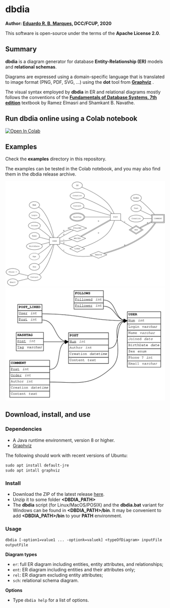 # dbdia

__Author: [Eduardo R. B. Marques](https://www.dcc.fc.up.pt/~edrdo), DCC/FCUP, 2020__

This software is open-source under the terms of the __Apache License 2.0__.

## Summary

__dbdia__ is a diagram generator for database __Entity-Relationship (ER)__ models
and __relational schemas__. 

Diagrams are expressed using a domain-specific language
that is translated to image format (PNG, PDF, SVG, ...) using the __dot__ tool from __[Graphviz](https://graphviz.org)__ . 

The visual syntax employed by __dbdia__ in ER and relational diagrams  mostly follows the conventions of the __[Fundamentals of Database Systems, 7th edition](https://www.pearson.com/us/higher-education/program/Elmasri-Fundamentals-of-Database-Systems-7th-Edition/PGM189052.html)__  textbook by Ramez Elmasri and Shamkant B. Navathe.

## Run dbdia online using a Colab notebook

[![Open In Colab](https://colab.research.google.com/assets/colab-badge.svg)](https://colab.research.google.com/github/edrdo/dbdia/blob/master/src/main/colab/dbdia.ipynb)

## Examples

Check the __examples__ directory in this repository.

The examples can be tested in the Colab notebook, and you may also find them in the dbdia release archive.

![Example ER model](/examples/SocialNetwork2_er.svg)
![Example Schema](/examples/SocialNetwork2_sch.svg)

## Download, install, and use

### Dependencies

- A Java runtime environment, version 8 or higher.
- [Graphviz](https://graphviz.org)

The following should work with recent versions of Ubuntu:

```
sudo apt install default-jre
sudo apt intall graphviz
```

### Install

- Download the ZIP of the latest release [here](https://github.com/edrdo/dbdia/releases/download/0.2/dbdia-0.2-release.zip).
- Unzip it to some folder __<DBDIA_PATH>__
- The __dbdia__ script (for Linux/MacOS/POSIX) and the __dbdia.bat__
variant for Windows can be found in __<DBDIA_PATH>/bin__. 
It may be convenient to add __<DBDIA_PATH>/bin__ to your __PATH__ environment.

### Usage

```
dbdia [-option1=value1 ... -optionk=valuek] <typeOfDiagram> inputFile outputFile
```

__Diagram types__

- `er`: full ER diagram including entities, entity attributes, and relationships;
- `ent`: ER diagram including entities and their attributes only;
- `rel`: ER diagram excluding entity attributes;
- `sch`: relational schema diagram.

__Options__

- Type `dbdia help` for a list of options.

